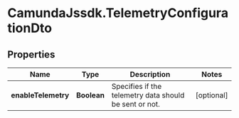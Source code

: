# CamundaJssdk.TelemetryConfigurationDto

## Properties

Name | Type | Description | Notes
------------ | ------------- | ------------- | -------------
**enableTelemetry** | **Boolean** | Specifies if the telemetry data should be sent or not. | [optional] 


